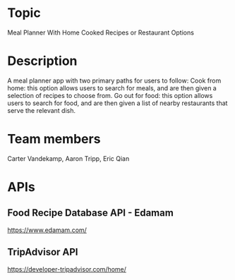 # Topic
Meal Planner With Home Cooked Recipes or Restaurant Options

# Description
A meal planner app with two primary paths for users to follow:
Cook from home: this option allows users to search for meals, and are then given a selection of recipes to choose from.
Go out for food: this option allows users to search for food, and are then given a list of nearby restaurants that serve the relevant dish.

# Team members
Carter Vandekamp, Aaron Tripp, Eric Qian

# APIs
## Food Recipe Database API - Edamam
https://www.edamam.com/

## TripAdvisor API
https://developer-tripadvisor.com/home/




